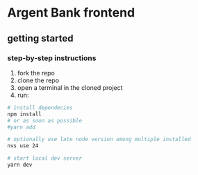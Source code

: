 # Argent Bank frontend
## getting started
### step-by-step instructions
1. fork the repo
2. clone the repo
3. open a terminal in the cloned project
4. run:

```bash
# install dependecies
npm install 
# or as soon as possible 
#yarn add

# optionally use late node version among multiple installed
nvs use 24

# start local dev server
yarn dev
```